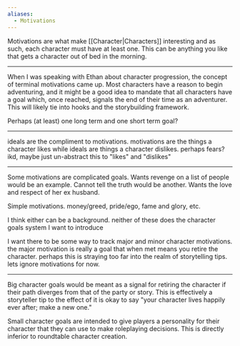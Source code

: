 ```yaml
---
aliases:
  - Motivations
---
```

Motivations are what make [[Character|Characters]] interesting and as such, each character must have at least one. This can be anything you like that gets a character out of bed in the morning.

---

When I was speaking with Ethan about character progression, the concept of terminal motivations came up. Most characters have a reason to begin adventuring, and it might be a good idea to mandate that all characters have a goal which,  once reached, signals the end of their time as an adventurer. This will likely tie into hooks and the storybuilding framework.

Perhaps (at least) one long term and one short term goal?

---

ideals are the compliment to motivations. motivations are the things a character likes while ideals are things a character dislikes. perhaps fears? ikd, maybe just un-abstract this to "likes" and "dislikes"  

----

Some motivations are complicated goals.
Wants revenge on a list of people would be an example. Cannot tell the truth would be another. Wants the love and respect of her ex husband.

Simple motivations.
money/greed, pride/ego, fame and glory, etc.

I think either can be a background. neither of these does the character goals system I want to introduce

I want there to be some way to track major and minor character motivations. the major motivation is really a goal that when met means you retire the character. perhaps this is straying too far into the realm of storytelling tips. lets ignore motivations for now.

---

Big character goals would be meant as a signal for retiring the character if their path diverges from that of the party or story. This is effectively a storyteller tip to the effect of it is okay to say "your character lives happily ever after; make a new one."

Small character goals are intended to give players a personality for their character that they can use to make roleplaying decisions. This is directly inferior to roundtable character creation.


